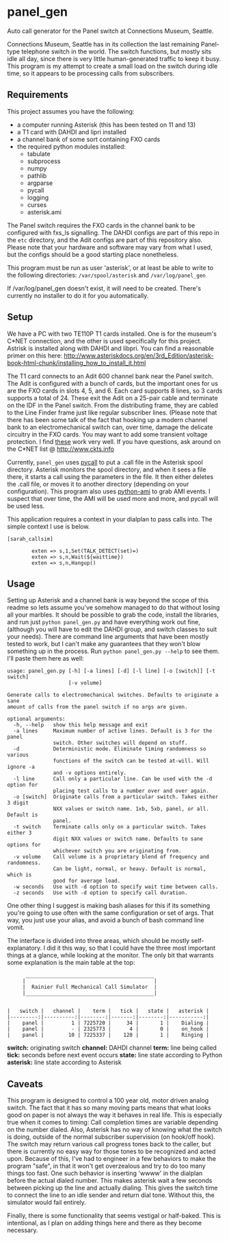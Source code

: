 # panel_gen 
Auto call generator for the Panel switch at Connections Museum, Seattle.

Connections Museum, Seattle has in its collection the last remaining Panel-type telephone switch in the world. The switch functions, but mostly sits idle all day, since there is very little human-generated traffic to keep it busy. This program is my attempt to create a small load on the switch during idle time, so it appears to be processing calls from subscribers.

Requirements
------------
This project assumes you have the following:
* a computer running Asterisk (this has been tested on 11 and 13)
* a T1 card with DAHDI and lipri installed
* a channel bank of some sort containing FXO cards
* the required python modules installed:
	* tabulate
	* subprocess
	* numpy
	* pathlib
	* argparse
	* pycall
	* logging
	* curses
	* asterisk.ami

The Panel switch requires the FXO cards in the channel bank to be configured with fxs_ls signalling. The DAHDI configs are part of this repo in the <code>etc</code> directory, and the Adit configs are part of this repository also. Please note that your hardware and software may vary from what I used, but the configs should be a good starting place nonetheless.

This program must be run as user 'asterisk', or at least be able to write to the following directories:
<code>/var/spool/asterisk</code> and <code>/var/log/panel_gen</code><br />

If /var/log/panel_gen doesn't exist, it will need to be created. There's currently no installer to do it for you automatically.

Setup
-----
We have a PC with two TE110P T1 cards installed. One is for the museum's C\*NET connection, and the other is used specifically for this project. Astrisk is installed along with DAHDI and libpri. You can find a reasonable primer on this here: http://www.asteriskdocs.org/en/3rd_Edition/asterisk-book-html-chunk/installing_how_to_install_it.html

The T1 card connects to an Adit 600 channel bank near the Panel switch. The Adit is configured with a bunch of cards, but the important ones for us are the FXO cards in slots 4, 5, and 6. Each card supports 8 lines, so 3 cards supports a total of 24. These exit the Adit on a 25-pair cable and terminate on the IDF in the Panel switch. From the distributing frame, they are cabled to the Line Finder frame just like regular subscriber lines. (Please note that there has been some talk of the fact that hooking up a modern channel bank to an electromechanical switch can, over time, damage the delicate circuitry in the FXO cards. You may want to add some transient voltage protection. I find [these](https://www.mouser.com/ProductDetail/on-semiconductor/p6ke68a/?qs=nEYkbyTNQ5k4oguMQnTOuQ%3d%3d&countrycode=US&currencycode=USD) work very well. If you have questions, ask around on the C\*NET list @ http://www.ckts.info

Currently, <code>panel_gen</code> uses [pycall](https://github.com/rdegges/pycall) to put a .call file in the Asterisk spool directory. Asterisk monitors the spool directory, and when it sees a file there, it starts a call using the parameters in the file. It then either deletes the .call file, or moves it to another directory (depending on your configuration). This program also uses [python-ami](https://github.com/ettoreleandrotognoli/python-ami) to grab AMI events. I suspect that over time, the AMI will be used more and more, and pycall will be used less. 

This application requires a context in your dialplan to pass calls into. The simple context I use is below.

```
[sarah_callsim]

        exten => s,1,Set(TALK_DETECT(set)=)
        exten => s,n,Wait(${waittime})
        exten => s,n,Hangup()
```

Usage
-----
Setting up Asterisk and a channel bank is way beyond the scope of this readme so lets assume you've somehow managed to do that without losing all your marbles. It should be possible to grab the code, install the libraries, and run just <code>python panel_gen.py</code> and have everything work out fine, (although you will have to edit the DAHDI group, and switch classes to suit your needs). There are command line arguments that have been mostly tested to work, but I can't make any guarantees that they won't blow something up in the process. Run <code>python panel_gen.py --help</code> to see them. I'll paste them here as well:

```
usage: panel_gen.py [-h] [-a lines] [-d] [-l line] [-o [switch]] [-t switch]
                    [-v volume]

Generate calls to electromechanical switches. Defaults to originate a sane
amount of calls from the panel switch if no args are given.

optional arguments:
  -h, --help   show this help message and exit
  -a lines     Maximum number of active lines. Default is 3 for the panel
               switch. Other switches will depend on stuff.
  -d           Deterministic mode. Eliminate timing randomness so various
               functions of the switch can be tested at-will. Will ignore -a
               and -v options entirely.
  -l line      Call only a particular line. Can be used with the -d option for
               placing test calls to a number over and over again.
  -o [switch]  Originate calls from a particular switch. Takes either 3 digit
               NXX values or switch name. 1xb, 5xb, panel, or all. Default is
               panel.
  -t switch    Terminate calls only on a particular switch. Takes either 3
               digit NXX values or switch name. Defaults to sane options for
               whichever switch you are originating from.
  -v volume    Call volume is a proprietary blend of frequency and randomness.
               Can be light, normal, or heavy. Default is normal, which is
               good for average load.
  -w seconds   Use with -d option to specify wait time between calls.
  -z seconds   Use with -d option to specify call duration.
```

One other thing I suggest is making bash aliases for this if its something you're going to use often with the same configuration or set of args. That way, you just use your alias, and avoid a bunch of bash command line vomit.

The interface is divided into three areas, which should be mostly self-explanatory. I did it this way, so that I could have the three most important things at a glance, while looking at the monitor. The only bit that warrants some explanation is the main table at the top:

````
      __________________________________________
     |                                          |
     |  Rainier Full Mechanical Call Simulator  |
     |__________________________________________|


|   switch |   channel |    term |   tick |   state |   asterisk |
|---------:|----------:|--------:|-------:|--------:|-----------:|
|    panel |         1 | 7225720 |     34 |       1 |    Dialing |
|    panel |         - | 2325773 |      4 |       0 |    on_hook |
|    panel |        10 | 7225337 |    120 |       1 |    Ringing |

````
__switch:__ originating switch
__channel:__ DAHDI channel
__term:__ line being called
__tick:__ seconds before next event occurs
__state:__ line state according to Python
__asterisk:__ line state according to Asterisk



Caveats
-------
This program is designed to control a 100 year old, motor driven analog switch. The fact that it has so many moving parts means that what looks good on paper is not always the way it behaves in real life. This is especially true when it comes to timing: Call completion times are variable depending on the number dialed. Also, Asterisk has no way of knowing what the switch is doing, outside of the normal subscriber supervision (on hook/off hook). The switch may return various call progress tones back to the caller, but there is currently no easy way for those tones to be recognized and acted upon. Because of this, I've had to engineer in a few behaviors to make the program "safe", in that it won't get overzealous and try to do too many things too fast. One such behavior is inserting 'wwww' in the dialplan before the actual dialed number. This makes asterisk wait a few seconds between picking up the line and actually dialing. This gives the switch time to connect the line to an idle sender and return dial tone. Without this, the simulator would fail entirely. 

Finally, there is some functionality that seems vestigal or half-baked. This is intentional, as I plan on adding things here and there as they become necessary.  
